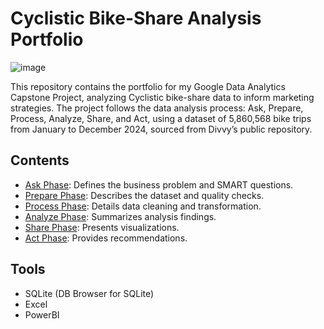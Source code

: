 # Cyclistic Bike-Share Analysis Portfolio
![image](https://github.com/user-attachments/assets/423a5c4c-9f94-4533-859b-fa8ecb66c58a)

This repository contains the portfolio for my Google Data Analytics Capstone Project, analyzing Cyclistic bike-share data to inform marketing strategies. The project follows the data analysis process: Ask, Prepare, Process, Analyze, Share, and Act, using a dataset of 5,860,568 bike trips from January to December 2024, sourced from Divvy’s public repository.

## Contents
- [Ask Phase](ask_phase.md): Defines the business problem and SMART questions.
- [Prepare Phase](prepare_phase.md): Describes the dataset and quality checks.
- [Process Phase](process_phase.md): Details data cleaning and transformation.
- [Analyze Phase](analyze_phase.md): Summarizes analysis findings.
- [Share Phase](share_phase.md): Presents visualizations.
- [Act Phase](act_phase.md): Provides recommendations.

## Tools
- SQLite (DB Browser for SQLite)
- Excel
- PowerBI

